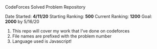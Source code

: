 CodeForces Solved Problem Repository

Date Started: **4/11/20**
Starting Ranking: **500**
Current Ranking: **1200**
Goal: **2000** by 5/16/20

1. This repo will cover my work that I've done on codeforces
2. File names are prefixed with the problem number
3. Language used is Javascript!
